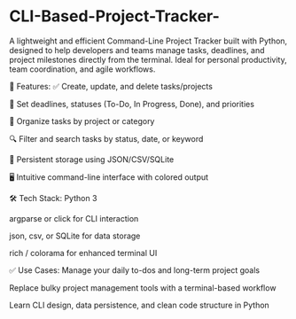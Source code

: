# CLI-Based-Project-Tracker-

A lightweight and efficient Command-Line Project Tracker built with Python, designed to help developers and teams manage tasks, deadlines, and project milestones directly from the terminal. Ideal for personal productivity, team coordination, and agile workflows.

🔧 Features:
✅ Create, update, and delete tasks/projects

📅 Set deadlines, statuses (To-Do, In Progress, Done), and priorities

📂 Organize tasks by project or category

🔍 Filter and search tasks by status, date, or keyword

💾 Persistent storage using JSON/CSV/SQLite

🖥️ Intuitive command-line interface with colored output

🛠️ Tech Stack:
Python 3

argparse or click for CLI interaction

json, csv, or SQLite for data storage

rich / colorama for enhanced terminal UI

✅ Use Cases:
Manage your daily to-dos and long-term project goals

Replace bulky project management tools with a terminal-based workflow

Learn CLI design, data persistence, and clean code structure in Python
